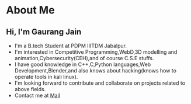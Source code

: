 # About Me
## Hi, I'm Gaurang Jain
<ul>
  <li>I'm a B.tech Student at PDPM IIITDM Jabalpur.</li>
  <li>I'm interested in Competitive Programming,WebD,3D modelling and animation,Cybersecurity(CEH),and of course C.S.E stuffs.</li>
  <li>I have good knowledge in C++,C,Python languages,Web Development,Blender,and also knows about hacking(knows how to operate tools in kali linux).</li>
  <li>I'm looking forward to contribute and collaborate on projects related to above fields.</li>
  <li>Contact me at <a href="mailto:gjboxer19122001@gmail.com">Mail</a></li>
 </ul>
